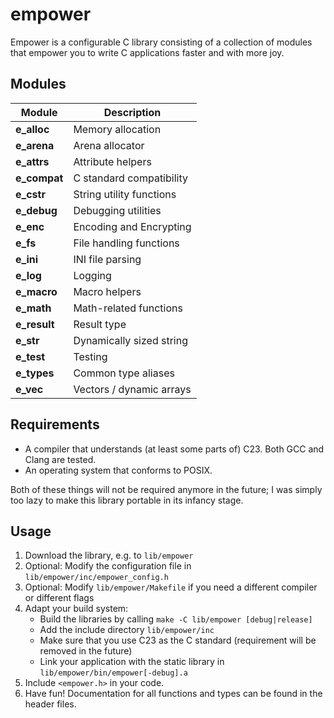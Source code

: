 # empower

Empower is a configurable C library consisting of a collection of modules that empower you to write
C applications faster and with more joy.

## Modules

| Module         | Description              |
| -------------- | ------------------------ |
| **e_alloc**    | Memory allocation        |
| **e_arena**    | Arena allocator          |
| **e_attrs**    | Attribute helpers        |
| **e_compat**   | C standard compatibility |
| **e_cstr**     | String utility functions |
| **e_debug**    | Debugging utilities      |
| **e_enc**      | Encoding and Encrypting  |
| **e_fs**       | File handling functions  |
| **e_ini**      | INI file parsing         |
| **e_log**      | Logging                  |
| **e_macro**    | Macro helpers            |
| **e_math**     | Math-related functions   |
| **e_result**   | Result type              |
| **e_str**      | Dynamically sized string |
| **e_test**     | Testing                  |
| **e_types**    | Common type aliases      |
| **e_vec**      | Vectors / dynamic arrays |

## Requirements

- A compiler that understands (at least some parts of) C23. Both GCC and Clang are tested.
- An operating system that conforms to POSIX.

Both of these things will not be required anymore in the future; I was simply too lazy to make this
library portable in its infancy stage.

## Usage

1. Download the library, e.g. to `lib/empower`
2. Optional: Modify the configuration file in `lib/empower/inc/empower_config.h`
3. Optional: Modify `lib/empower/Makefile` if you need a different compiler or different flags
4. Adapt your build system:
   - Build the libraries by calling `make -C lib/empower [debug|release]`
   - Add the include directory `lib/empower/inc`
   - Make sure that you use C23 as the C standard (requirement will be removed in the future)
   - Link your application with the static library in `lib/empower/bin/empower[-debug].a`
5. Include `<empower.h>` in your code.
6. Have fun! Documentation for all functions and types can be found in the header files.
